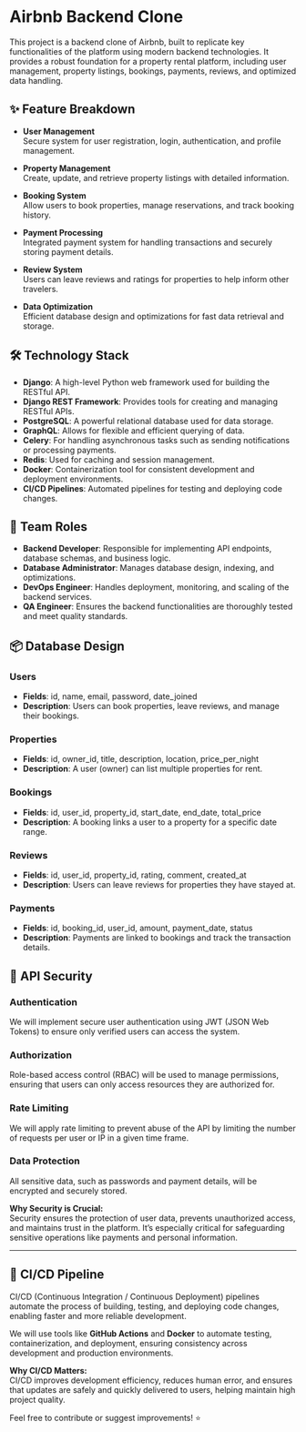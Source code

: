 # Airbnb Backend Clone

This project is a backend clone of Airbnb, built to replicate key functionalities of the platform using modern backend technologies. It provides a robust foundation for a property rental platform, including user management, property listings, bookings, payments, reviews, and optimized data handling.

## ✨ Feature Breakdown

- **User Management**  
  Secure system for user registration, login, authentication, and profile management.

- **Property Management**  
  Create, update, and retrieve property listings with detailed information.

- **Booking System**  
  Allow users to book properties, manage reservations, and track booking history.

- **Payment Processing**  
  Integrated payment system for handling transactions and securely storing payment details.

- **Review System**  
  Users can leave reviews and ratings for properties to help inform other travelers.

- **Data Optimization**  
  Efficient database design and optimizations for fast data retrieval and storage.
  
## 🛠️ Technology Stack

- **Django**: A high-level Python web framework used for building the RESTful API.
- **Django REST Framework**: Provides tools for creating and managing RESTful APIs.
- **PostgreSQL**: A powerful relational database used for data storage.
- **GraphQL**: Allows for flexible and efficient querying of data.
- **Celery**: For handling asynchronous tasks such as sending notifications or processing payments.
- **Redis**: Used for caching and session management.
- **Docker**: Containerization tool for consistent development and deployment environments.
- **CI/CD Pipelines**: Automated pipelines for testing and deploying code changes.

## 👥 Team Roles

- **Backend Developer**: Responsible for implementing API endpoints, database schemas, and business logic.
- **Database Administrator**: Manages database design, indexing, and optimizations.
- **DevOps Engineer**: Handles deployment, monitoring, and scaling of the backend services.
- **QA Engineer**: Ensures the backend functionalities are thoroughly tested and meet quality standards.

## 📦 Database Design

### Users
- **Fields**: id, name, email, password, date_joined  
- **Description**: Users can book properties, leave reviews, and manage their bookings.

### Properties
- **Fields**: id, owner_id, title, description, location, price_per_night  
- **Description**: A user (owner) can list multiple properties for rent.

### Bookings
- **Fields**: id, user_id, property_id, start_date, end_date, total_price  
- **Description**: A booking links a user to a property for a specific date range.

### Reviews
- **Fields**: id, user_id, property_id, rating, comment, created_at  
- **Description**: Users can leave reviews for properties they have stayed at.

### Payments
- **Fields**: id, booking_id, user_id, amount, payment_date, status  
- **Description**: Payments are linked to bookings and track the transaction details.

## 🔐 API Security

### Authentication
We will implement secure user authentication using JWT (JSON Web Tokens) to ensure only verified users can access the system.

### Authorization
Role-based access control (RBAC) will be used to manage permissions, ensuring that users can only access resources they are authorized for.

### Rate Limiting
We will apply rate limiting to prevent abuse of the API by limiting the number of requests per user or IP in a given time frame.

### Data Protection
All sensitive data, such as passwords and payment details, will be encrypted and securely stored.

**Why Security is Crucial:**  
Security ensures the protection of user data, prevents unauthorized access, and maintains trust in the platform. It’s especially critical for safeguarding sensitive operations like payments and personal information.

---

## 🚀 CI/CD Pipeline

CI/CD (Continuous Integration / Continuous Deployment) pipelines automate the process of building, testing, and deploying code changes, enabling faster and more reliable development.

We will use tools like **GitHub Actions** and **Docker** to automate testing, containerization, and deployment, ensuring consistency across development and production environments.

**Why CI/CD Matters:**  
CI/CD improves development efficiency, reduces human error, and ensures that updates are safely and quickly delivered to users, helping maintain high project quality.



Feel free to contribute or suggest improvements! ⭐